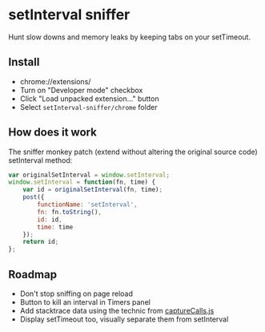 # setInterval sniffer

Hunt slow downs and memory leaks by keeping tabs on your setTimeout.

## Install

  * chrome://extensions/
  * Turn on "Developer mode" checkbox
  * Click "Load unpacked extension..." button
  * Select `setInterval-sniffer/chrome` folder

## How does it work

The sniffer monkey patch (extend without altering the original source code) setInterval method:

```javascript
var originalSetInterval = window.setInterval;
window.setInterval = function(fn, time) {
	var id = originalSetInterval(fn, time);
	post({
		functionName: 'setInterval',
		fn: fn.toString(),
		id: id,
		time: time
	});
	return id;
};
```

## Roadmap

  * Don't stop sniffing on page reload
  * Button to kill an interval in Timers panel
  * Add stacktrace data using the technic from [captureCalls.js](https://github.com/NV/captureCalls.js)
  * Display setTimeout too, visually separate them from setInterval